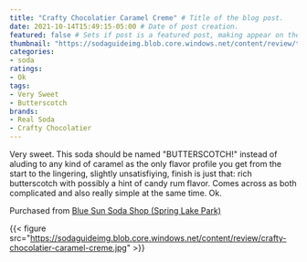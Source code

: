 ```yaml
---
title: "Crafty Chocolatier Caramel Creme" # Title of the blog post.
date: 2021-10-14T15:49:15-05:00 # Date of post creation.
featured: false # Sets if post is a featured post, making appear on the home page side bar.
thumbnail: "https://sodaguideimg.blob.core.windows.net/content/review/thumbs/crafty-chocolatier-caramel-creme.jpg" # Sets thumbnail image appearing inside card on homepage.
categories:
- soda
ratings:
- Ok
tags:
- Very Sweet
- Butterscotch
brands:
- Real Soda
- Crafty Chocolatier
---
```


Very sweet. This soda should be named "BUTTERSCOTCH!" instead of aluding to any kind of caramel as the only flavor profile you get from the start to the lingering, slightly unsatisfiying, finish is just that: rich butterscotch with possibly a hint of candy rum flavor. Comes across as both complicated and also really simple at the same time. Ok.

Purchased from [Blue Sun Soda Shop (Spring Lake Park)](https://bluesunsodashop.com/)

{{< figure src="https://sodaguideimg.blob.core.windows.net/content/review/crafty-chocolatier-caramel-creme.jpg" >}}